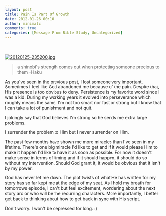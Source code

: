```yaml
---
layout: post
title: Pain Is Part Of Growth
date: 2012-01-26 00:10
author: minimalc
comments: true
categories: [Message From Bible Study, Uncategorized]
---
```

<br /><br /><a href="http://minimalchanges.com/blog/wp-content/uploads/2012/01/20120125-235200.jpg"><img src="http://minimalchanges.com/blog/wp-content/uploads/2012/01/20120125-235200.jpg" alt="20120125-235200.jpg" class="alignnone size-full" /></a>


<blockquote>a shinobi's strength comes out when protecting someone precious to them -Haku</blockquote>


As you've seen in the previous post, I lost someone very important. Sometimes I feel like God abandoned me because of the pain. Despite that, His presence is too obvious to deny. Persistence is my favorite word since I was a kid. During my working years it evolved into perseverance which roughly means the same. I'm not too smart nor fast or strong but I know that I can take a lot of punishment and not quit.

I jokingly say that God believes I'm strong so he sends me extra large problems. 

I surrender the problem to Him but I never surrender on Him. 

The past few months have shown me more miracles than I've seen in my lifetime. There's one big miracle I'd like to get and if it would please Him to make it happen I'd like to have it as soon as possible. For now it doesn't make sense in terms of timing and if it should happen, it should do so without my intervention. Should God grant it, it would be obvious that it isn't by my power. 

God has never let me down. The plot twists of what He has written for my story has so far kept me at the edge of my seat. As I hold my breath for tomorrows episode, I can't but feel excitement, wondering about the next story arc or who will be the recurring characters. More importantly, I better get back to thinking about how to get back in sync with His script. 

Don't worry. I won't be depressed for long. :)
